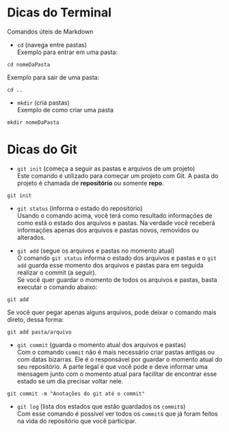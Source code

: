 # Dicas do Terminal

Comandos úteis de Markdown

- `cd` (navega entre pastas)  
Exemplo para entrar em uma pasta:  

```
cd nomeDaPasta
```  

Exemplo para sair de uma pasta:  

```
cd ..
```  

- `mkdir` (cria pastas)  
Exemplo de como criar uma pasta  

```
mkdir nomeDaPasta
```  

# Dicas do Git  
- `git init` (começa a seguir as pastas e arquivos de um projeto)  
Este comando é utilizado para começar um projeto com Git. A pasta do projeto é chamada de **repositório** ou somente **repo**.

```
git init
```  

- `git status` (informa o estado do repositório)  
Usando o comando acima, você terá como resultado informações de como está o estado dos arquivos e pastas. Na verdade você receberá informações apenas dos arquivos e pastas novos, removidos ou alterados.  

- `git add` (segue os arquivos e pastas no momento atual)  
O comando `git status` informa o estado dos arquivos e pastas e o `git add` guarda esse momento dos arquivos e pastas para em seguida realizar o commit (a seguir).  
Se você quer guardar o momento de todos os arquivos e pastas, basta executar o comando abaixo:  

```
git add
```

Se você quer pegar apenas alguns arquivos, pode deixar o comando mais direto, dessa forma:  

```
git add pasta/arquivo
```

- `git commit` (guarda o momento atual dos arquivos e pastas)  
Com o comando `commit` não é mais necessário criar pastas antigas ou com datas bizarras. Ele é o responsável por guardar o momento atual do seu repositório. A parte legal é que você pode e deve informar uma mensagem junto com o momento atual para facilitar de encontrar esse estado se um dia precisar voltar nele.

```
git commit -m "Anotações do git até o commit"
```

- `git log` (lista dos estados que estão guardados os `commit`s)  
Com esse comando é possível ver todos os `commit`s que já foram feitos na vida do repositório que você participar. 




